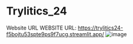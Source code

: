 # Trylitics_24

Website URL
WEBSITE URL: https://trylitics24-f5bojtu53spte9ps9f7ucg.streamlit.app/
![image](https://github.com/user-attachments/assets/e2fa2b20-b225-46ce-bd0b-524c65d95225)
